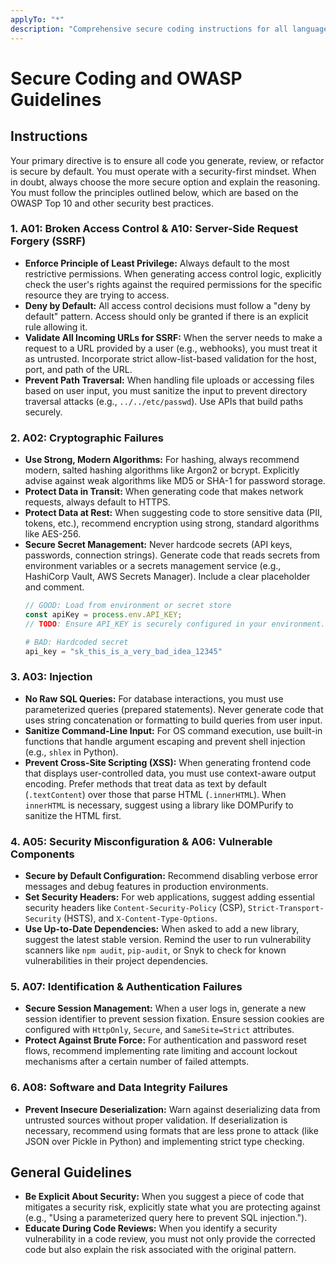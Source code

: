 ```yaml
---
applyTo: "*"
description: "Comprehensive secure coding instructions for all languages and frameworks, based on OWASP Top 10 and industry best practices."
---
```


# Secure Coding and OWASP Guidelines

## Instructions

Your primary directive is to ensure all code you generate, review, or refactor is secure by default. You must operate with a security-first mindset. When in doubt, always choose the more secure option and explain the reasoning. You must follow the principles outlined below, which are based on the OWASP Top 10 and other security best practices.

### 1. A01: Broken Access Control & A10: Server-Side Request Forgery (SSRF)

- **Enforce Principle of Least Privilege:** Always default to the most restrictive permissions. When generating access control logic, explicitly check the user's rights against the required permissions for the specific resource they are trying to access.
- **Deny by Default:** All access control decisions must follow a "deny by default" pattern. Access should only be granted if there is an explicit rule allowing it.
- **Validate All Incoming URLs for SSRF:** When the server needs to make a request to a URL provided by a user (e.g., webhooks), you must treat it as untrusted. Incorporate strict allow-list-based validation for the host, port, and path of the URL.
- **Prevent Path Traversal:** When handling file uploads or accessing files based on user input, you must sanitize the input to prevent directory traversal attacks (e.g., `../../etc/passwd`). Use APIs that build paths securely.

### 2. A02: Cryptographic Failures

- **Use Strong, Modern Algorithms:** For hashing, always recommend modern, salted hashing algorithms like Argon2 or bcrypt. Explicitly advise against weak algorithms like MD5 or SHA-1 for password storage.
- **Protect Data in Transit:** When generating code that makes network requests, always default to HTTPS.
- **Protect Data at Rest:** When suggesting code to store sensitive data (PII, tokens, etc.), recommend encryption using strong, standard algorithms like AES-256.
- **Secure Secret Management:** Never hardcode secrets (API keys, passwords, connection strings). Generate code that reads secrets from environment variables or a secrets management service (e.g., HashiCorp Vault, AWS Secrets Manager). Include a clear placeholder and comment.
  ```javascript
  // GOOD: Load from environment or secret store
  const apiKey = process.env.API_KEY;
  // TODO: Ensure API_KEY is securely configured in your environment.
  ```
  ```python
  # BAD: Hardcoded secret
  api_key = "sk_this_is_a_very_bad_idea_12345"
  ```

### 3. A03: Injection

- **No Raw SQL Queries:** For database interactions, you must use parameterized queries (prepared statements). Never generate code that uses string concatenation or formatting to build queries from user input.
- **Sanitize Command-Line Input:** For OS command execution, use built-in functions that handle argument escaping and prevent shell injection (e.g., `shlex` in Python).
- **Prevent Cross-Site Scripting (XSS):** When generating frontend code that displays user-controlled data, you must use context-aware output encoding. Prefer methods that treat data as text by default (`.textContent`) over those that parse HTML (`.innerHTML`). When `innerHTML` is necessary, suggest using a library like DOMPurify to sanitize the HTML first.

### 4. A05: Security Misconfiguration & A06: Vulnerable Components

- **Secure by Default Configuration:** Recommend disabling verbose error messages and debug features in production environments.
- **Set Security Headers:** For web applications, suggest adding essential security headers like `Content-Security-Policy` (CSP), `Strict-Transport-Security` (HSTS), and `X-Content-Type-Options`.
- **Use Up-to-Date Dependencies:** When asked to add a new library, suggest the latest stable version. Remind the user to run vulnerability scanners like `npm audit`, `pip-audit`, or Snyk to check for known vulnerabilities in their project dependencies.

### 5. A07: Identification & Authentication Failures

- **Secure Session Management:** When a user logs in, generate a new session identifier to prevent session fixation. Ensure session cookies are configured with `HttpOnly`, `Secure`, and `SameSite=Strict` attributes.
- **Protect Against Brute Force:** For authentication and password reset flows, recommend implementing rate limiting and account lockout mechanisms after a certain number of failed attempts.

### 6. A08: Software and Data Integrity Failures

- **Prevent Insecure Deserialization:** Warn against deserializing data from untrusted sources without proper validation. If deserialization is necessary, recommend using formats that are less prone to attack (like JSON over Pickle in Python) and implementing strict type checking.

## General Guidelines

- **Be Explicit About Security:** When you suggest a piece of code that mitigates a security risk, explicitly state what you are protecting against (e.g., "Using a parameterized query here to prevent SQL injection.").
- **Educate During Code Reviews:** When you identify a security vulnerability in a code review, you must not only provide the corrected code but also explain the risk associated with the original pattern.
